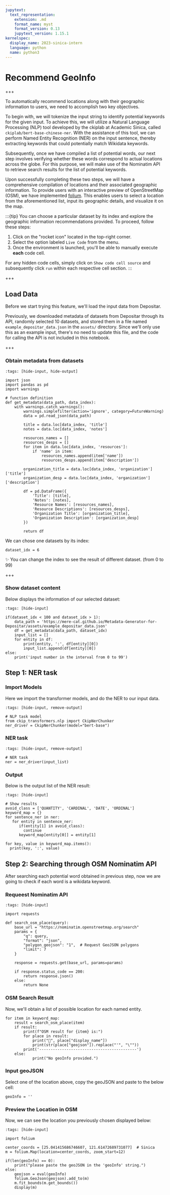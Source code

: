 ```yaml
---
jupytext:
  text_representation:
    extension: .md
    format_name: myst
    format_version: 0.13
    jupytext_version: 1.15.1
kernelspec:
  display_name: 2023-sinica-intern
  language: python
  name: python3
---
```


# Recommend GeoInfo

+++

To automatically recommend locations along with their geographic information to users, we need to accomplish two key objectives.

To begin with, we will tokenize the input string to identify potential keywords for the given input. To achieve this, we will utilize a Natural Language Processing (NLP) tool developed by the ckiplab at Academic Sinica, called `ckiplab/bert-base-chinese-ner`. With the assistance of this tool, we can perform Named Entity Recognition (NER) on the input sentence, thereby extracting keywords that could potentially match Wikidata keywords.

Subsequently, once we have compiled a list of potential words, our next step involves verifying whether these words correspond to actual locations across the globe. For this purpose, we will make use of the Nominatim API to retrieve search results for the list of potential keywords.

Upon successfully completing these two steps, we will have a comprehensive compilation of locations and their associated geographic information. To provide users with an interactive preview of OpenStreetMap (OSM), we have implemented [folium](http://python-visualization.github.io/folium/index.html). This enables users to select a location from the aforementioned list, input its geographic details, and visualize it on the map.

:::{tip}
You can choose a particular dataset by its index and explore the geographic information recommendations provided. To proceed, follow these steps:
1. Click on the "rocket icon" located in the top-right corner.
2. Select the option labeled `Live Code` from the menu.
3. Once the environment is launched, you'll be able to manually execute **each** code cell.

For any hidden code cells, simply click on `Show code cell source` and subsequently click `run` within each respective cell section.
:::

+++

## Load Data
Before we start trying this feature, we'll load the input data from Depositar.

Previously, we downloaded metadata of datasets from Depositar through its API, randomly selected 10 datasets, and stored them in a file named `example_depositar_data.json` in the `assets/` directory. Since we'll only use this as an example input, there's no need to update this file, and the code for calling the API is not included in this notebook.

+++

### Obtain metadata from datasets

```{code-cell} ipython3
:tags: [hide-input, hide-output]

import json
import pandas as pd
import warnings

# function definition
def get_metadata(data_path, data_index):
    with warnings.catch_warnings():
        warnings.simplefilter(action='ignore', category=FutureWarning)
        data = pd.read_json(data_path)

        title = data.loc[data_index, 'title']
        notes = data.loc[data_index, 'notes']

        resources_names = []
        resources_desps = []
        for item in data.loc[data_index, 'resources']:
            if 'name' in item:
                resources_names.append(item['name'])
                resources_desps.append(item['description'])

        organization_title = data.loc[data_index, 'organization']['title']
        organization_desp = data.loc[data_index, 'organization']['description']

        df = pd.DataFrame({
            'Title': [title],
            'Notes': [notes],
            'Resource Names': [resources_names],
            'Resource Descriptions': [resources_desps],
            'Organization Title': [organization_title],
            'Organization Description': [organization_desp]
        })

        return df
```

We can chose one datasets by its index:

```{code-cell} ipython3
dataset_idx = 6
```

✨ You can change the index to see the result of different dataset. (from 0 to 99)

+++

### Show dataset content
Below displays the information of our selected dataset:

```{code-cell} ipython3
:tags: [hide-input]

if(dataset_idx < 100 and dataset_idx > 1):
    data_path = 'https://mere-cat.github.io/Metadata-Generator-for-Depositar/assets/example_depositar_data.json'
    df = get_metadata(data_path, dataset_idx)
    input_list = []
    for entity in df:
        print(entity, ':', df[entity][0])
        input_list.append(df[entity][0])
else:
    print('input number in the interval from 0 to 99')
```

## Step 1: NER task

### Import Models
Here we import the transformer models, and do the NER to our input data.

```{code-cell} ipython3
:tags: [hide-input, remove-output]

# NLP task model
from ckip_transformers.nlp import CkipNerChunker
ner_driver = CkipNerChunker(model="bert-base")
```

### NER task

```{code-cell} ipython3
:tags: [hide-input, remove-output]

# NER task
ner = ner_driver(input_list)
```

### Output
Below is the output list of the NER result:

```{code-cell} ipython3
:tags: [hide-input]

# Show results
avoid_class = ['QUANTITY', 'CARDINAL', 'DATE', 'ORDINAL']
keyword_map = {}
for sentence_ner in ner:
   for entity in sentence_ner:
      if(entity[1] in avoid_class):
        continue
      keyword_map[entity[0]] = entity[1]

for key, value in keyword_map.items():
  print(key, ':', value)
```

## Step 2: Searching through OSM Nominatim API
After searching each potential word obtained in previous step, now we are going to check if each word is a wikidata keyword.

### Requeest Nominatim API

```{code-cell} ipython3
:tags: [hide-input]

import requests

def search_osm_place(query):
    base_url = "https://nominatim.openstreetmap.org/search"
    params = {
        "q": query,
        "format": "json",
        "polygon_geojson": "1",  # Request GeoJSON polygons
        "limit": 7
    }

    response = requests.get(base_url, params=params)

    if response.status_code == 200:
        return response.json()
    else:
        return None
```

### OSM Search Result
Now, we'll obtain a list of possible location for each named entity.

```{code-cell} ipython3
for item in keyword_map:
    result = search_osm_place(item)
    if result:
        print(f"OSM result for {item} is:")
        for place in result:
            print("📍", place["display_name"])
            print(str(place["geojson"]).replace("'", "\""))
        print('-------------------------------------------')
    else:
            print("No geoInfo provided.")
```

### Input geoJSON
Select one of the location above, copy the geoJSON and paste to the below cell:

```{code-cell} ipython3
geoInfo = ''
```

### Preview the Location in OSM
Now, we can see the location you previously chosen displayed below:

```{code-cell} ipython3
:tags: [hide-input]

import folium

center_coords = [25.041415686746607, 121.61472689731077]  # Sinica
m = folium.Map(location=center_coords, zoom_start=12)

if(len(geoInfo) == 0):
    print("please paste the geoJSON in the 'geoInfo' string.")
else:
    geojson = eval(geoInfo)
    folium.GeoJson(geojson).add_to(m)
    m.fit_bounds(m.get_bounds())
    display(m)
```
